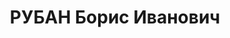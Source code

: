 ---
title: РУБАН Борис Иванович
description: "1902 р. н., Сумська обл., с. Хижки Конотопського р-ну, українець, освіта\
  \ неповна середня, Кіровоградська обл., м. Олександрія, Помічник начальника штабу\
  \ 122 СП, капітан \n  Арешт 1.09.1937. Військовою колегією Верховного Суду СРСР\
  \ 13.01.1938 за ст.ст. 54-1 «б», 54-8, 54-11 КК УСРР засуджений до ВМП. Розстріляний\
  \ 14.01.1938 у м. Київ \n  Реабілітований 16.01.1958 військовою колегією Верховного\
  \ Суду СРСР."
---